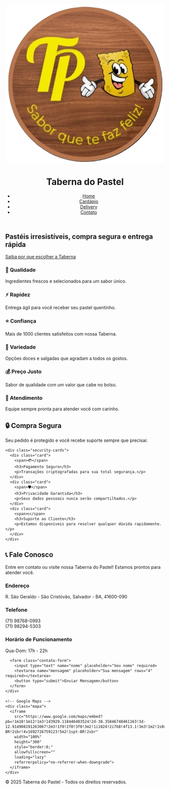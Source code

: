 <!DOCTYPE html>
<html lang="pt-BR">
<head>
  <meta charset="UTF-8">
  <meta name="viewport" content="width=device-width, initial-scale=1.0">
  <title>Taberna do Pastel</title>
  <link rel="stylesheet" href="style.css">
  <script src="script.js" defer></script>

</head>
<body>

  <header class="header">
    <div class="header-left">
      <img class="logo" src="logo.png" alt="Taberna do Pastel">
      <h1>Taberna do Pastel</h1>
    </div>
    <nav>
      <ul class="nav-links">
        <li><a href="#home" class="active">Home</a></li>
        <li><a href="assets\index.html" target="_blank">Cardápio</a></li>
        <li><a href="#delivery">Delivery</a></li>
        <li><a href="#contato">Contato</a></li>
      </ul>
    </nav>
  </header>

  <section id="home" class="hero">
    <h2>Pastéis irresistíveis, compra segura e entrega rápida</h2>
    <a href="#benefits">Saiba por que escolher a Taberna</a>
  </section>

  <section id="benefits" class="benefits">
    <div class="benefit">
      <h3>🍴 Qualidade</h3>
      <p>Ingredientes frescos e selecionados para um sabor único.</p>
    </div>
    <div class="benefit">
      <h3>⚡ Rapidez</h3>
      <p>Entrega ágil para você receber seu pastel quentinho.</p>
    </div>
    <div class="benefit">
      <h3>⭐ Confiança</h3>
      <p>Mais de 1000 clientes satisfeitos com nossa Taberna.</p>
    </div>
    <div class="benefit">
      <h3>🌮 Variedade</h3>
      <p>Opções doces e salgadas que agradam a todos os gostos.</p>
    </div>
    <div class="benefit">
      <h3>💰 Preço Justo</h3>
      <p>Sabor de qualidade com um valor que cabe no bolso.</p>
    </div>
    <div class="benefit">
      <h3>🤝 Atendimento</h3>
      <p>Equipe sempre pronta para atender você com carinho.</p>
    </div>
  </section>

  <section class="security">
    <h2>🔒 Compra Segura</h2>
    <p>Seu pedido é protegido e você recebe suporte sempre que precisar.</p>

    <div class="security-cards">
      <div class="card">
        <span>💳</span>
        <h3>Pagamento Seguro</h3>
        <p>Transações criptografadas para sua total segurança.</p>
      </div>
      <div class="card">
        <span>🛡️</span>
        <h3>Privacidade Garantida</h3>
        <p>Seus dados pessoais nunca serão compartilhados.</p>
      </div>
      <div class="card">
        <span>📞</span>
        <h3>Suporte ao Cliente</h3>
        <p>Estamos disponíveis para resolver qualquer dúvida rapidamente.</p>
      </div>
    </div>
  </section>

<section id="contato" class="contato">
  <h2>📞 Fale Conosco</h2>
  <p>Entre em contato ou visite nossa Taberna do Pastel! Estamos prontos para atender você.</p>

  <div class="contato-container">
    <!-- Informações e Formulário -->
    <div class="contato-dados">
      <div class="contato-info">
        <div class="info-item">
          <h3>Endereço</h3>
          <p>R. São Geraldo - São Cristóvão, Salvador - BA, 41600-090</p>
        </div>
        <div class="info-item">
          <h3>Telefone</h3>
          <p>(71) 98768-0993 <br> (71) 98294-5303</p>
        </div>
        <div class="info-item">
          <h3>Horário de Funcionamento</h3>
          <p>Qua-Dom: 17h - 22h</p>
        </div>
      </div>

      <form class="contato-form">
        <input type="text" name="nome" placeholder="Seu nome" required>
        <textarea name="mensagem" placeholder="Sua mensagem" rows="4" required></textarea>
        <button type="submit">Enviar Mensagem</button>
      </form>
    </div>

    <!-- Google Maps -->
    <div class="mapa">
      <iframe 
        src="https://www.google.com/maps/embed?pb=!1m18!1m12!1m3!1d3929.118446403524!2d-38.35846748461163!3d-12.914908191263067!2m3!1f0!2f0!3f0!3m2!1i1024!2i768!4f13.1!3m3!1m2!1s0x71617003c802c0f%3A0x31799c78c9fc493a!2sTaberna%20do%20Pastel!5e0!3m2!1spt-BR!2sbr!4v1692726759123!5m2!1spt-BR!2sbr" 
        width="100%" 
        height="300" 
        style="border:0;" 
        allowfullscreen="" 
        loading="lazy" 
        referrerpolicy="no-referrer-when-downgrade">
      </iframe>
    </div>
  </div>
</section>

  <footer>
    <p>© 2025 Taberna do Pastel - Todos os direitos reservados.</p>
  </footer>

</body>
</html>
